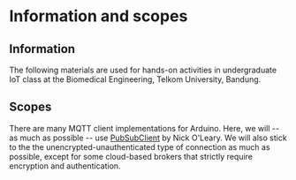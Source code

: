 # Information and scopes
## Information
The following  materials are used for hands-on activities in undergraduate IoT class at the Biomedical Engineering, Telkom University, Bandung.

## Scopes
There are many MQTT client implementations for Arduino. Here, we will -- as much as possible -- use [PubSubClient](https://pubsubclient.knolleary.net/) by Nick O'Leary.
We will also stick to the the unencrypted-unauthenticated type of connection as much as possible, except for some cloud-based brokers that strictly require encryption and authentication. 